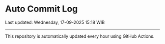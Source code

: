 # Auto Commit Log

Last updated: Wednesday, 17-09-2025 15:18 WIB

---

This repository is automatically updated every hour using GitHub Actions.
